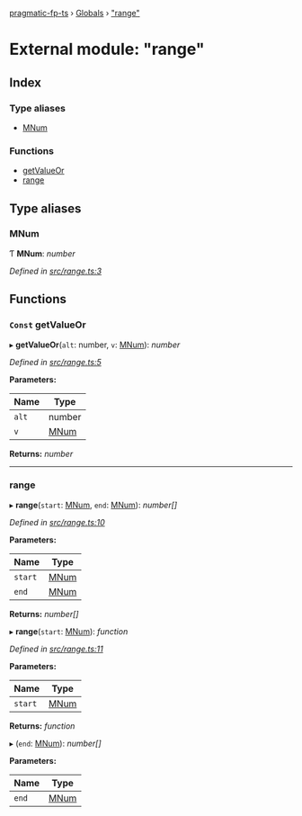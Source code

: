[pragmatic-fp-ts](../README.md) › [Globals](../globals.md) › ["range"](_range_.md)

# External module: "range"

## Index

### Type aliases

* [MNum](_range_.md#mnum)

### Functions

* [getValueOr](_range_.md#const-getvalueor)
* [range](_range_.md#range)

## Type aliases

###  MNum

Ƭ **MNum**: *number*

*Defined in [src/range.ts:3](https://github.com/hermann-p/pragmatic-fp-ts/blob/ae00bcd/src/range.ts#L3)*

## Functions

### `Const` getValueOr

▸ **getValueOr**(`alt`: number, `v`: [MNum](_range_.md#mnum)): *number*

*Defined in [src/range.ts:5](https://github.com/hermann-p/pragmatic-fp-ts/blob/ae00bcd/src/range.ts#L5)*

**Parameters:**

Name | Type |
------ | ------ |
`alt` | number |
`v` | [MNum](_range_.md#mnum) |

**Returns:** *number*

___

###  range

▸ **range**(`start`: [MNum](_range_.md#mnum), `end`: [MNum](_range_.md#mnum)): *number[]*

*Defined in [src/range.ts:10](https://github.com/hermann-p/pragmatic-fp-ts/blob/ae00bcd/src/range.ts#L10)*

**Parameters:**

Name | Type |
------ | ------ |
`start` | [MNum](_range_.md#mnum) |
`end` | [MNum](_range_.md#mnum) |

**Returns:** *number[]*

▸ **range**(`start`: [MNum](_range_.md#mnum)): *function*

*Defined in [src/range.ts:11](https://github.com/hermann-p/pragmatic-fp-ts/blob/ae00bcd/src/range.ts#L11)*

**Parameters:**

Name | Type |
------ | ------ |
`start` | [MNum](_range_.md#mnum) |

**Returns:** *function*

▸ (`end`: [MNum](_range_.md#mnum)): *number[]*

**Parameters:**

Name | Type |
------ | ------ |
`end` | [MNum](_range_.md#mnum) |
